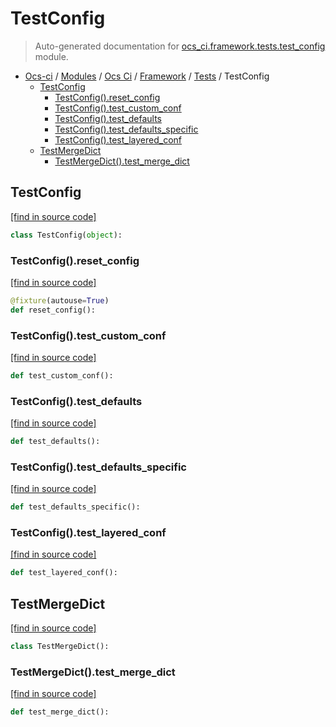 # TestConfig

> Auto-generated documentation for [ocs_ci.framework.tests.test_config](https://github.com/gklein/ocs-ci/blob/master/ocs_ci/framework/tests/test_config.py) module.

- [Ocs-ci](../../../README.md#ocs-ci) / [Modules](../../../MODULES.md#ocs-ci-modules) / [Ocs Ci](../../index.md#ocs-ci) / [Framework](../index.md#framework) / [Tests](index.md#tests) / TestConfig
    - [TestConfig](#testconfig)
        - [TestConfig().reset_config](#testconfigreset_config)
        - [TestConfig().test_custom_conf](#testconfigtest_custom_conf)
        - [TestConfig().test_defaults](#testconfigtest_defaults)
        - [TestConfig().test_defaults_specific](#testconfigtest_defaults_specific)
        - [TestConfig().test_layered_conf](#testconfigtest_layered_conf)
    - [TestMergeDict](#testmergedict)
        - [TestMergeDict().test_merge_dict](#testmergedicttest_merge_dict)

## TestConfig

[[find in source code]](https://github.com/gklein/ocs-ci/blob/master/ocs_ci/framework/tests/test_config.py#L7)

```python
class TestConfig(object):
```

### TestConfig().reset_config

[[find in source code]](https://github.com/gklein/ocs-ci/blob/master/ocs_ci/framework/tests/test_config.py#L8)

```python
@fixture(autouse=True)
def reset_config():
```

### TestConfig().test_custom_conf

[[find in source code]](https://github.com/gklein/ocs-ci/blob/master/ocs_ci/framework/tests/test_config.py#L25)

```python
def test_custom_conf():
```

### TestConfig().test_defaults

[[find in source code]](https://github.com/gklein/ocs-ci/blob/master/ocs_ci/framework/tests/test_config.py#L12)

```python
def test_defaults():
```

### TestConfig().test_defaults_specific

[[find in source code]](https://github.com/gklein/ocs-ci/blob/master/ocs_ci/framework/tests/test_config.py#L18)

```python
def test_defaults_specific():
```

### TestConfig().test_layered_conf

[[find in source code]](https://github.com/gklein/ocs-ci/blob/master/ocs_ci/framework/tests/test_config.py#L36)

```python
def test_layered_conf():
```

## TestMergeDict

[[find in source code]](https://github.com/gklein/ocs-ci/blob/master/ocs_ci/framework/tests/test_config.py#L51)

```python
class TestMergeDict():
```

### TestMergeDict().test_merge_dict

[[find in source code]](https://github.com/gklein/ocs-ci/blob/master/ocs_ci/framework/tests/test_config.py#L52)

```python
def test_merge_dict():
```

